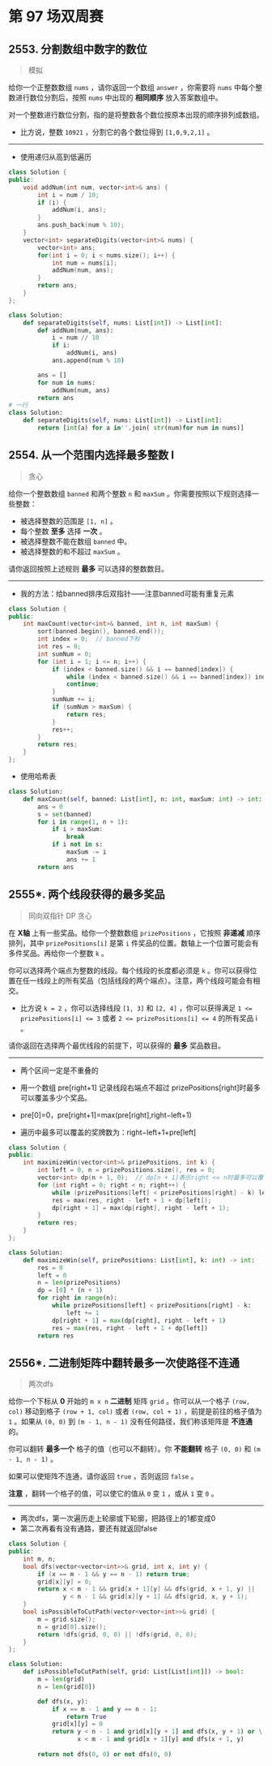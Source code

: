 # 第 97 场双周赛

## 2553. 分割数组中数字的数位

> 模拟

给你一个正整数数组 `nums` ，请你返回一个数组 `answer` ，你需要将 `nums` 中每个整数进行数位分割后，按照 `nums` 中出现的 **相同顺序** 放入答案数组中。

对一个整数进行数位分割，指的是将整数各个数位按原本出现的顺序排列成数组。

- 比方说，整数 `10921` ，分割它的各个数位得到 `[1,0,9,2,1]` 。

---

- 使用递归从高到低遍历

```c++
class Solution {
public:
    void addNum(int num, vector<int>& ans) {
        int i = num / 10;
        if (i) {
            addNum(i, ans);
        }
        ans.push_back(num % 10);
    }
    vector<int> separateDigits(vector<int>& nums) {
        vector<int> ans;
        for(int i = 0; i < nums.size(); i++) {
            int num = nums[i];
            addNum(num, ans);
        }
        return ans;
    }
};
```

```python
class Solution:
    def separateDigits(self, nums: List[int]) -> List[int]:
        def addNum(num, ans):
            i = num // 10
            if i:
                addNum(i, ans)
            ans.append(num % 10)

        ans = []
        for num in nums:
            addNum(num, ans)
        return ans
# 一行
class Solution:
    def separateDigits(self, nums: List[int]) -> List[int]:
        return [int(a) for a in''.join( str(num)for num in nums)]
```

## 2554. 从一个范围内选择最多整数 I

> 贪心

给你一个整数数组 `banned` 和两个整数 `n` 和 `maxSum` 。你需要按照以下规则选择一些整数：

- 被选择整数的范围是 `[1, n]` 。
- 每个整数 **至多** 选择 **一次** 。
- 被选择整数不能在数组 `banned` 中。
- 被选择整数的和不超过 `maxSum` 。

请你返回按照上述规则 **最多** 可以选择的整数数目。

---

- 我的方法：给banned排序后双指针——注意banned可能有重复元素

```c++
class Solution {
public:
    int maxCount(vector<int>& banned, int n, int maxSum) {
        sort(banned.begin(), banned.end());
        int index = 0;  // banned下标
        int res = 0;
        int sumNum = 0;
        for (int i = 1; i <= n; i++) {
            if (index < banned.size() && i == banned[index]) {
                while (index < banned.size() && i == banned[index]) index++;
                continue;
            }
            sumNum += i;
            if (sumNum > maxSum) {
                return res;
            }
            res++;
        }
        return res;
    }
};
```

- 使用哈希表

```python
class Solution:
    def maxCount(self, banned: List[int], n: int, maxSum: int) -> int:
        ans = 0
        s = set(banned)
        for i in range(1, n + 1):
            if i > maxSum:
                break
            if i not in s:
                maxSum -= i
                ans += 1
        return ans
```

## 2555*. 两个线段获得的最多奖品

> 同向双指针 DP 贪心

在 **X轴** 上有一些奖品。给你一个整数数组 `prizePositions` ，它按照 **非递减** 顺序排列，其中 `prizePositions[i]` 是第 `i` 件奖品的位置。数轴上一个位置可能会有多件奖品。再给你一个整数 `k` 。

你可以选择两个端点为整数的线段。每个线段的长度都必须是 `k` 。你可以获得位置在任一线段上的所有奖品（包括线段的两个端点）。注意，两个线段可能会有相交。

- 比方说 `k = 2` ，你可以选择线段 `[1, 3]` 和 `[2, 4]` ，你可以获得满足 `1 <= prizePositions[i] <= 3` 或者 `2 <= prizePositions[i] <= 4` 的所有奖品 i 。

请你返回在选择两个最优线段的前提下，可以获得的 **最多** 奖品数目。

---

- 两个区间一定是不重叠的
- 用一个数组 pre[right+1] 记录线段右端点不超过 prizePositions[right]时最多可以覆盖多少个奖品。

- pre[0]=0，pre[right+1]=max(pre[right],right−left+1)
- 遍历中最多可以覆盖的奖牌数为：right−left+1+pre[left]

```c++
class Solution {
public:
    int maximizeWin(vector<int>& prizePositions, int k) {
        int left = 0, n = prizePositions.size(), res = 0;
        vector<int> dp(n + 1, 0);  // dp[n + 1]表示right <= n时最多可以覆盖的奖品数目
        for (int right = 0; right < n; right++) {
            while (prizePositions[left] < prizePositions[right] - k) left++;
            res = max(res, right - left + 1 + dp[left]);
            dp[right + 1] = max(dp[right], right - left + 1);
        }
        return res;
    }
};
```

```python
class Solution:
    def maximizeWin(self, prizePositions: List[int], k: int) -> int:
        res = 0
        left = 0
        n = len(prizePositions)
        dp = [0] * (n + 1)
        for right in range(n):
            while prizePositions[left] < prizePositions[right] - k:
                left += 1
            dp[right + 1] = max(dp[right], right - left + 1)
            res = max(res, right - left + 1 + dp[left])
        return res
```

## 2556*. 二进制矩阵中翻转最多一次使路径不连通

> 两次dfs

给你一个下标从 **0** 开始的 `m x n` **二进制** 矩阵 `grid` 。你可以从一个格子 `(row, col)` 移动到格子 `(row + 1, col)` 或者 `(row, col + 1)` ，前提是前往的格子值为 `1` 。如果从 `(0, 0)` 到 `(m - 1, n - 1)` 没有任何路径，我们称该矩阵是 **不连通** 的。

你可以翻转 **最多一个** 格子的值（也可以不翻转）。你 **不能翻转** 格子 `(0, 0)` 和 `(m - 1, n - 1)` 。

如果可以使矩阵不连通，请你返回 `true` ，否则返回 `false` 。

**注意** ，翻转一个格子的值，可以使它的值从 `0` 变 `1` ，或从 `1` 变 `0` 。

---

- 两次dfs，第一次遍历走上轮廓或下轮廓，把路径上的1都变成0
- 第二次再看有没有通路，要还有就返回false

```c++
class Solution {
public:
    int m, n;
    bool dfs(vector<vector<int>>& grid, int x, int y) {
        if (x == m - 1 && y == n - 1) return true;
        grid[x][y] = 0;
        return x < m - 1 && grid[x + 1][y] && dfs(grid, x + 1, y) ||
               y < n - 1 && grid[x][y + 1] && dfs(grid, x, y + 1);
    }
    bool isPossibleToCutPath(vector<vector<int>>& grid) {
        m = grid.size();
        n = grid[0].size();
        return !dfs(grid, 0, 0) || !dfs(grid, 0, 0);
    }
};
```

```python
class Solution:
    def isPossibleToCutPath(self, grid: List[List[int]]) -> bool:
        m = len(grid)
        n = len(grid[0])

        def dfs(x, y):
            if x == m - 1 and y == n - 1:
                return True
            grid[x][y] = 0
            return y < n - 1 and grid[x][y + 1] and dfs(x, y + 1) or \
                   x < m - 1 and grid[x + 1][y] and dfs(x + 1, y)
        
        return not dfs(0, 0) or not dfs(0, 0)
```

